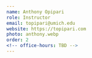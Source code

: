 ```yaml
---
name: Anthony Opipari
role: Instructor
email: topipari@umich.edu
website: https://topipari.com
photo: anthony.webp
order: 2
<!-- office-hours: TBD -->
---
```

